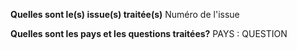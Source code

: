**Quelles sont le(s) issue(s) traitée(s)**
Numéro de l'issue

**Quelles sont les pays et les questions traitées?**
PAYS : QUESTION
